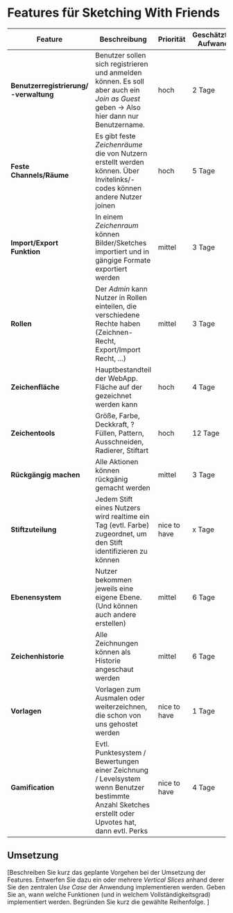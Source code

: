 # Features für Sketching With Friends

| Feature | Beschreibung | Priorität | Geschätzter Aufwand | Betroffene Schichten |
|---------|--------------|-----------|--------------------|---------------------|
| **Benutzerregistrierung/ -verwaltung** | Benutzer sollen sich registrieren und anmelden können. Es soll aber auch ein *Join as Guest* geben -> Also hier dann nur Benutzername. | hoch | 2 Tage | Benutzerschicht |
| **Feste Channels/Räume** | Es gibt feste *Zeichenräume* die von Nutzern erstellt werden können. Über Invitelinks/-codes können andere Nutzer joinen | hoch | 5 Tage | Benutzer-/ Channelschicht |
| **Import/Export Funktion** | In einem *Zeichenraum* können Bilder/Sketches importiert und in gängige Formate exportiert werden| mittel | 3 Tage | Tool-Schicht |
| **Rollen** | Der *Admin* kann Nutzer in Rollen einteilen, die verschiedene Rechte haben (Zeichnen-Recht, Export/Import Recht, ...)| mittel | 3 Tage | Benutzerschicht |
| **Zeichenfläche** | Hauptbestandteil der WebApp. Fläche auf der gezeichnet werden kann| hoch | 4 Tage | Zeichenschicht |
| **Zeichentools** | Größe, Farbe, Deckkraft, ?Füllen, Pattern, Ausschneiden, Radierer, Stiftart | hoch | 12 Tage | Zeichenschicht/Toolbox |
| **Rückgängig machen** | Alle Aktionen können rückgänig gemacht werden | mittel | 3 Tage | Zeichenschicht/Toolbox |
| **Stiftzuteilung** | Jedem Stift eines Nutzers wird realtime ein Tag (evtl. Farbe) zugeordnet, um den Stift identifizieren zu können | nice to have | x Tage | Benutzer-/ Zeichenschicht |
| **Ebenensystem** | Nutzer bekommen jeweils eine eigene Ebene. (Und können auch andere erstellen) | mittel | 6 Tage | Zeichen-/ Ebenenschicht |
| **Zeichenhistorie** | Alle Zeichnungen können als Historie angeschaut werden | mittel | 6 Tage | Benutzer-/Channelschicht |
| **Vorlagen** | Vorlagen zum Ausmalen oder weiterzeichnen, die schon von uns gehostet werden | nice to have | 1 Tage | Zeichenschicht |
| **Gamification** | Evtl. Punktesystem / Bewertungen einer Zeichnung / Levelsystem wenn Benutzer bestimmte Anzahl Sketches erstellt oder Upvotes hat, dann evtl. Perks | nice to have | 4 Tage | Toolschicht |

## Umsetzung

[Beschreiben Sie kurz das geplante Vorgehen bei der Umsetzung der Features. Entwerfen Sie dazu ein oder mehrere *Vertical Slices* anhand derer Sie den zentralen *Use Case* der Anwendung implementieren werden. Geben Sie an, wann welche Funktionen (und in welchem Vollständigkeitsgrad) implementiert werden. Begründen Sie kurz die gewählte Reihenfolge. ]
